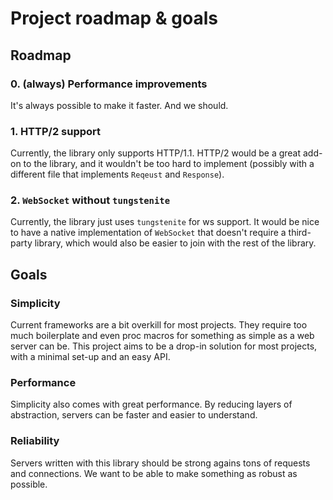 # Project roadmap & goals

## Roadmap

### 0. (always) Performance improvements

It's always possible to make it faster. And we should.

### 1. HTTP/2 support

Currently, the library only supports HTTP/1.1. HTTP/2 would be a great add-on to the library, and it wouldn't be too hard to implement (possibly with a different file that implements `Reqeust` and `Response`).

### 2. `WebSocket` without `tungstenite`

Currently, the library just uses `tungstenite` for ws support. It would be nice to have a native implementation of `WebSocket` that doesn't require a third-party library, which would also be easier to join with the rest of the library.

## Goals

### Simplicity

Current frameworks are a bit overkill for most projects. They require too much boilerplate and even proc macros for something as simple as a web server can be. This project aims to be a drop-in solution for most projects, with a minimal set-up and an easy API.

### Performance

Simplicity also comes with great performance. By reducing layers of abstraction, servers can be faster and easier to understand.

### Reliability

Servers written with this library should be strong agains tons of requests and connections. We want to be able to make something as robust as possible.
